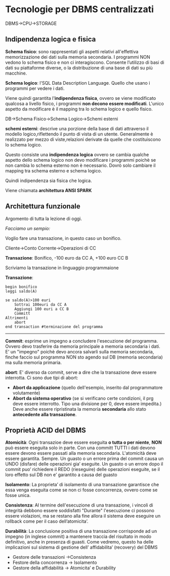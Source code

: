 # Tecnologie per DBMS centralizzati

DBMS->CPU->STORAGE

## Indipendenza logica e fisica

**Schema fisico**: sono rappresentati gli aspetti relativi all'effettiva memorizzazione dei dati sulla memoria secondaria. I programmi NON vedono lo schema fisico e non ci interagiscono. Consente l’utilizzo di basi di dati su piattaforme diverse, o la distribuzione di una base di dati su più macchine.

**Schema logico**: l'SQL Data Description Language. Quello che usano i programmi per vedere i dati.

Viene quindi garantita l'**indipendenza fisica**, ovvero se viene modificato qualcosa a livello fisico, i programmi **non decono essere modificati**. L'unico aspetto da modificare è il mapping tra lo schema logico e quello fisico.

DB->Schema Fisico->Schema Logico->Schemi esterni

**schemi esterni**: descrive una porzione della base di dati attraverso il modello logico,riflettendo il punto di vista di un utente. Generalmente è realizzato per mezzo di viste,relazioni derivate da quelle che costituiscono lo schema logico.

Questo consiste una **indipendenza logica** ovvero se cambia qualche aspetto dello schema logico non devo modificare i programmi poichè se non cambia lo schema esterno non è necessario. Dovrò solo cambiare il mapping tra schema esterno e schema logico.

Quindi indipendenza sia fisica che logica.


Viene chiamata **architettura ANSI SPARK** 

## Architettura funzionale
Argomento di tutta la lezione di oggi.

*Facciamo un sempio:*

Voglio fare una transazione, in questo caso un bonifico.

Cliente->Conto Corrente->Operazioni di CC

**Transazione**: Bonifico, -100 euro da CC A, +100 euro CC B

Scriviamo la transazione in linguaggio programmaione

**Transazione**:
```
begin bonifico
leggi saldo(A)

se saldo(A)>100 euri
    Sottrai 100euri da CC A
    Aggiungi 100 euri a CC B
    Committ
Altrimenti
    abort
end transaction #terminazione del programma
```

----

**Commit**: esprime un impegno a concludere l'esecuzione del programma. Ovvero devo trasferire da memoria principale a memoria secondaria i dati. E' un "impegno" poichè devo ancora salvarli sulla memoria secondaria, finche faccio sul programma NON sto agendo sul DB (memoria secondaria) ma sulla memoria primaria.

**abort**: E' diverso da commit, serve a dire che la transazione deve essere interrotta. Ci sono due tipi di abort:
* **Abort da applicazione** (quello dell'esempio, inserito dal programmatore volutamente)
* **Abort da sistema operativo** (se si verificano certe condizioni, il prg deve essere interrotto. Tipo una divisione per 0, deve essere impedita.) Deve anche essere ripristinata la memoria **secondaria** allo stato **antecedente alla transazione**.


## Proprietà ACID del DBMS

**Atomicità**: Ogni transazioe deve essere eseguita **o tutta o per niente**, **NON** può essere eseguita solo in parte. Con una committ TUTTI i dati devono essere devono essere passati alla memoria secondaria. L'atomicità deve essere garantita. Sempre. Un guasto o un errore prima del commit causa un UNDO (disfare) delle operazioni gia’
eseguite. Un guasto o un errore dopo il commit puo’ richiedere il REDO (rieseguire) delle operazioni eseguite, se il loro effetto sul DB non e’ garantito a causa del guasto


**Isolamento**: La proprieta’ di isolamento di una transazione garantisce che essa venga eseguita come se non ci fosse concorrenza, ovvero come se fosse unica.

**Consistenza**: Al termine dell'esecuzione di una transazione, i vincoli di integrità debbono essere soddisfatti "Durante" l'esecuzione ci possono essere violazioni, ma se restano alla fine allora il sistema deve eseguire un rollback come per il caso
dell’atomicita’.

**Durabilità**: La conclusione positiva di una transazione corrisponde ad un impegno (in inglese commit) a mantenere traccia del
risultato in modo definitivo, anche in presenza di guasti.
Come vedremo, questo ha delle implicazioni sul sistema di
gestione dell’ affidabilita’ (recovery) del DBMS


* Gestore delle transazioni ->Consistenza
* Festore della concorrenza -> Isolamento
* Gestore della affidabilità -> Atomicita’ e Durability
